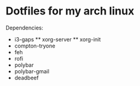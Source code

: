 # Dotfiles for my arch linux

Dependencies:
* i3-gaps
** xorg-server
** xorg-init
* compton-tryone
* feh
* rofi
* polybar
* polybar-gmail
* deadbeef
